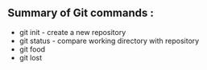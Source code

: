 ## Summary of Git commands :

* git init - create a new repository
* git status - compare working directory with repository
* git food
* git lost
